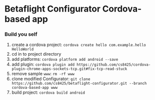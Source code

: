 # Betaflight Configurator Cordova-based app

### Build you self
1. create a cordova project: `cordova create hello com.example.hello HelloWorld`
2. cd in to project directory
3. add platforms: `cordova platform add android --save`
4. add plugin: `cordova plugin add https://github.com/cs8425/cordova-plugin-chrome-apps-sockets-tcp.git#fix-tcp-read-stuck`
5. remove sample `www`: `rm -rf www`
6. clone modified Configurator: `git clone https://github.com/cs8425/betaflight-configurator.git --branch cordova-based-app www`
7. build project: `cordova build android`


